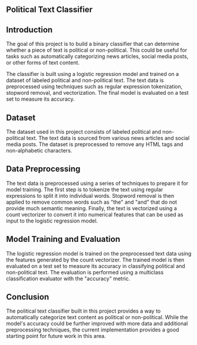 ## Political Text Classifier
## Introduction
The goal of this project is to build a binary classifier that can determine whether a piece of text is political or non-political. This could be useful for tasks such as automatically categorizing news articles, social media posts, or other forms of text content.

The classifier is built using a logistic regression model and trained on a dataset of labeled political and non-political text. The text data is preprocessed using techniques such as regular expression tokenization, stopword removal, and vectorization. The final model is evaluated on a test set to measure its accuracy.

## Dataset
The dataset used in this project consists of labeled political and non-political text. The text data is sourced from various news articles and social media posts. The dataset is preprocessed to remove any HTML tags and non-alphabetic characters.

## Data Preprocessing
The text data is preprocessed using a series of techniques to prepare it for model training. The first step is to tokenize the text using regular expressions to split it into individual words. Stopword removal is then applied to remove common words such as "the" and "and" that do not provide much semantic meaning. Finally, the text is vectorized using a count vectorizer to convert it into numerical features that can be used as input to the logistic regression model.

## Model Training and Evaluation
The logistic regression model is trained on the preprocessed text data using the features generated by the count vectorizer. The trained model is then evaluated on a test set to measure its accuracy in classifying political and non-political text. The evaluation is performed using a multiclass classification evaluator with the "accuracy" metric.

## Conclusion
The political text classifier built in this project provides a way to automatically categorize text content as political or non-political. While the model's accuracy could be further improved with more data and additional preprocessing techniques, the current implementation provides a good starting point for future work in this area.
